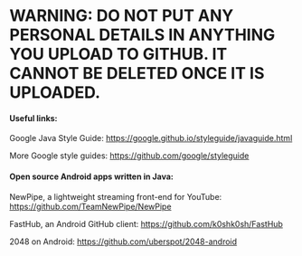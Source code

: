 # WARNING: DO NOT PUT ANY PERSONAL DETAILS IN ANYTHING YOU UPLOAD TO GITHUB. IT CANNOT BE DELETED ONCE IT IS UPLOADED. #

#### Useful links: ####

Google Java Style Guide: https://google.github.io/styleguide/javaguide.html

More Google style guides: https://github.com/google/styleguide

#### Open source Android apps written in Java: ####

NewPipe, a lightweight streaming front-end for YouTube: https://github.com/TeamNewPipe/NewPipe

FastHub, an Android GitHub client: https://github.com/k0shk0sh/FastHub

2048 on Android: https://github.com/uberspot/2048-android
